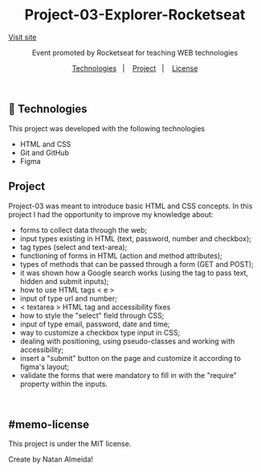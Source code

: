 <h1 align="center"> Project-03-Explorer-Rocketseat</h1>

<a align="center" href="https://natanjalmeida22.github.io/Project-03-Explorer-Rocketseat/" target="_blank">Visit site</a> 

<p align="center">
Event promoted by Rocketseat for teaching WEB technologies
</p>

<p align="center">
  <a href="#-technologies">Technologies</a>&nbsp;&nbsp;&nbsp;|&nbsp;&nbsp;&nbsp;
  <a href="#-project">Project</a>&nbsp;&nbsp;&nbsp;|&nbsp;&nbsp;&nbsp;
  <a href="#memo-license">License</a>
</p>

<br>

## 🚀 Technologies

This project was developed with the following technologies

- HTML and CSS
- Git and GitHub
- Figma

## Project

Project-03 was meant to introduce basic HTML and CSS concepts. In this project I had the opportunity to improve my knowledge about:

- forms to collect data through the web;
- input types existing in HTML (text, password, number and checkbox);
- tag types (select and text-area);
- functioning of forms in HTML (action and method attributes);
- types of methods that can be passed through a form (GET and POST);
- it was shown how a Google search works (using the tag to pass text, hidden and submit inputs);
- how to use HTML tags &lt; e &gt;
- input of type url and number;
- &lt; textarea &gt; HTML tag and accessibility fixes
- how to style the "select" field through CSS;
- input of type email, password, date and time;
- way to customize a checkbox type input in CSS;
- dealing with positioning, using pseudo-classes and working with accessibility;
- insert a "submit" button on the page and customize it according to figma's layout;
- validate the forms that were mandatory to fill in with the "require" property within the inputs.
<br>

## #memo-license

This project is under the MIT license.


Create by Natan Almeida!
